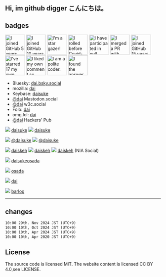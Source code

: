 ## Hi, im github digger こんにちは。

## badges 

<!-- my-badges start -->
<a href="my-badges/github-anniversary-5.md"><img src="https://my-badges.github.io/my-badges/github-anniversary-5.png" alt="I joined GitHub 5 years ago." title="I joined GitHub 5 years ago." width="64"></a>
<a href="my-badges/github-anniversary-10.md"><img src="https://my-badges.github.io/my-badges/github-anniversary-10.png" alt="I joined GitHub 10 years ago." title="I joined GitHub 10 years ago." width="64"></a>
<a href="my-badges/star-gazer.md"><img src="https://my-badges.github.io/my-badges/star-gazer.png" alt="I&apos;m a star gazer!" title="I&apos;m a star gazer!" width="64"></a>
<a href="my-badges/covid-19.md"><img src="https://my-badges.github.io/my-badges/covid-19.png" alt="I rolled before Covid-19: Survivor of the Great TP Shortage" title="I rolled before Covid-19: Survivor of the Great TP Shortage" width="64"></a>
<a href="my-badges/pr-collaboration-5.md"><img src="https://my-badges.github.io/my-badges/pr-collaboration-5.png" alt="I have participated in pull requests with 5 or more people" title="I have participated in pull requests with 5 or more people" width="64"></a>
<a href="my-badges/this-is-fine.md"><img src="https://my-badges.github.io/my-badges/this-is-fine.png" alt="I merged a PR with failing checks" title="I merged a PR with failing checks" width="64"></a>
<a href="my-badges/github-anniversary-15.md"><img src="https://my-badges.github.io/my-badges/github-anniversary-15.png" alt="I joined GitHub 15 years ago." title="I joined GitHub 15 years ago." width="64"></a>
<a href="my-badges/self-star.md"><img src="https://my-badges.github.io/my-badges/self-star.png" alt="I&apos;ve starred 17 my own repositories." title="I&apos;ve starred 17 my own repositories." width="64"></a>
<a href="my-badges/self-upvote.md"><img src="https://my-badges.github.io/my-badges/self-upvote.png" alt="I liked my own comment so much that I upvoted it." title="I liked my own comment so much that I upvoted it." width="64"></a>
<a href="my-badges/polite-coder.md"><img src="https://my-badges.github.io/my-badges/polite-coder.png" alt="I am a polite coder." title="I am a polite coder." width="64"></a>
<a href="my-badges/the-ultimate-question.md"><img src="https://my-badges.github.io/my-badges/the-ultimate-question.png" alt="I found the answer to the ultimate question of life, the universe, and everything!" title="I found the answer to the ultimate question of life, the universe, and everything!" width="64"></a>
<!-- my-badges end -->

- Bluesky: [dai.bsky.social](https://staging.bsky.app/profile/dai.bsky.social)
- mozilla: [dai](https://people.mozilla.org/p/dai)
- Keybase: [daisuke](https://keybase.io/daisuke)
- <a rel="me" href="https://mastodon.social/deck/@dai">@dai</a> Mastodon.social
- <a rel="me" href="https://w3c.social/@dai">@dai</a> w3c.social
- Folo: [dai](https://app.follow.is/profile/@dai)
- omg.lol: <a href="https://dai.omg.lol" rel="nofollow me">dai</a>
- <a rel="nofollow me" href="https://hackers.pub/@dai">@dai</a> Hackers' Pub

[![](https://icongr.am/simple/twitter.svg?size=24&color=currentColor&colored=false)](https://twitter.com/) [daisuke](https://twitter.com/daisuke)
[![](https://icongr.am/simple/angellist.svg?size=24&color=currentColor&colored=false)](https://angel.co) [daisuke](https://angel.co/p/daisuke)


[![](https://icongr.am/simple/medium.svg?size=24&color=currentColor&colored=false)](https://medium.com/) [@daisuke](https://medium.com/@daisuke)
[![](https://icongr.am/simple/producthunt.svg?size=24&color=currentColor&colored=false)](https://producthunt.com/) [@daisuke](https://producthunt.com/@daisuke)

[![](https://icongr.am/simple/telegram.svg?size=24&color=currentColor&colored=false)](https://t.me) [daiskeh](https://t.me/daiskeh)
[![](https://icongr.am/simple/facebook.svg?size=24&color=currentColor&colored=false)](https://facebook.com) [daiskeh](https://facebook.com/daiskeh)
![](https://icongr.am/simple/pokémon.svg?size=24&color=currentColor&colored=false) [daiskeh](https://my.nianticlabs.com/profile/E:SGCIGWVRODG5Z6EIEXSJMAMNLLT4X4X5MMVL4UBIRRGGAJIU4RIA) (NIA Social)

[![](https://icongr.am/simple/instagram.svg?size=24&color=currentColor&colored=false)](https://instagram.com) [daisukeosada](https://instagram.com/daisukeosada)

[![](https://icongr.am/simple/linkedin.svg?size=24&color=currentColor&colored=false)](https://linkedin.com) [osada](https://linkedin.com/in/osada)

[![](https://icongr.am/simple/mdnwebdocs.svg?size=24&color=currentColor&colored=false)](https://developer.mozilla.org) [dai](https://developer.mozilla.org/ja/profiles/dai)

[![](https://icongr.am/simple/hatenabookmark.svg?size=24&color=currentColor&colored=false)](https://b.hatena.ne.jp/) [barlog](https://b.hatena.ne.jp/barlog/)


* * * 


## changes 

```md
10:00 29th. Nov 2024 JST (UTC+9)
10:00 10th, Oct 2024 JST (UTC+9)
10:00 10th, Apr 2024 JST (UTC+9)
10:00 10th, Apr 2020 JST (UTC+9)
```


## License

The source code is licensed MIT. The website content is licensed CC BY 4.0,see LICENSE.
